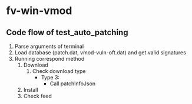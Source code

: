 # fv-win-vmod

## Code flow of test_auto_patching

1. Parse arguments of terminal
2. Load database (patch.dat, vmod-vuln-oft.dat) and get valid signatures
3. Running correspond method 
    1. Download
        1. Check download type
            - Type 3:
                - Call patchInfoJson
    2. Install
    3. Check feed